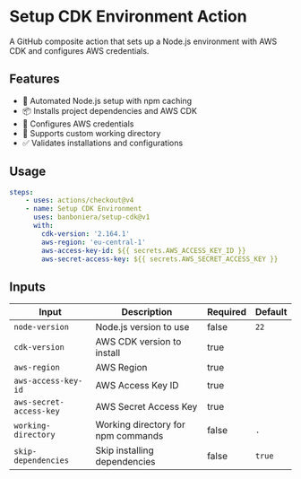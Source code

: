 # Setup CDK Environment Action

A GitHub composite action that sets up a Node.js environment with AWS CDK and configures AWS credentials.

## Features

- 🚀 Automated Node.js setup with npm caching
- 📦 Installs project dependencies and AWS CDK
- 🔐 Configures AWS credentials
- 📁 Supports custom working directory
- ✅ Validates installations and configurations

## Usage

```yaml
steps:
    - uses: actions/checkout@v4
    - name: Setup CDK Environment
      uses: banboniera/setup-cdk@v1
      with:
        cdk-version: '2.164.1'
        aws-region: 'eu-central-1'
        aws-access-key-id: ${{ secrets.AWS_ACCESS_KEY_ID }}
        aws-secret-access-key: ${{ secrets.AWS_SECRET_ACCESS_KEY }}
```

## Inputs

| Input | Description | Required | Default |
| ----- | ----------- | -------- | ------- |
| `node-version` | Node.js version to use | false | `22` |
| `cdk-version` | AWS CDK version to install | true | |
| `aws-region` | AWS Region | true | |
| `aws-access-key-id` | AWS Access Key ID | true | |
| `aws-secret-access-key` | AWS Secret Access Key | true | |
| `working-directory` | Working directory for npm commands | false | `.` |
| `skip-dependencies` | Skip installing dependencies | false | `true` |
